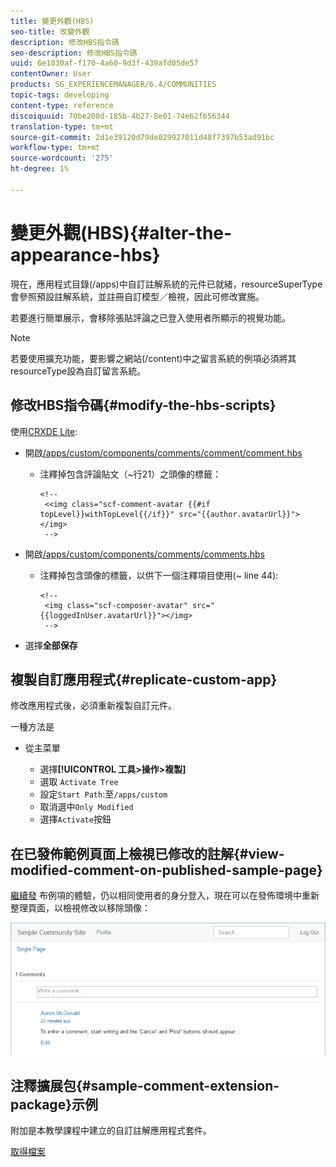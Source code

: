 ```yaml
---
title: 變更外觀(HBS)
seo-title: 改變外觀
description: 修改HBS指令碼
seo-description: 修改HBS指令碼
uuid: 6e1030af-f170-4a60-9d3f-439afd05de57
contentOwner: User
products: SG_EXPERIENCEMANAGER/6.4/COMMUNITIES
topic-tags: developing
content-type: reference
discoiquuid: 70be208d-185b-4b27-8e01-74e62f656344
translation-type: tm+mt
source-git-commit: 2d1e39120d79de029927011d48f7397b53ad91bc
workflow-type: tm+mt
source-wordcount: '275'
ht-degree: 1%

---
```



# 變更外觀(HBS){#alter-the-appearance-hbs}

現在，應用程式目錄(/apps)中自訂註解系統的元件已就緒，resourceSuperType會參照預設註解系統，並註冊自訂模型／檢視，因此可修改實施。

若要進行簡單展示，會移除張貼評論之已登入使用者所顯示的視覺功能。

>[!NOTE]
>
>若要使用擴充功能，要影響之網站(/content)中之留言系統的例項必須將其resourceType設為自訂留言系統。

## 修改HBS指令碼{#modify-the-hbs-scripts}

使用[CRXDE Lite](../../help/sites-developing/developing-with-crxde-lite.md):

* 開啟[/apps/custom/components/comments/comment/comment.hbs](http://localhost:4502/crx/de/index.jsp#/apps/custom/components/comments/comment/comment.hbs)

   * 注釋掉包含評論貼文（~行21）之頭像的標籤：

      ```
      <!--
       <<img class="scf-comment-avatar {{#if topLevel}}withTopLevel{{/if}}" src="{{author.avatarUrl}}"></img>
       -->
      ```

* 開啟[/apps/custom/components/comments/comments.hbs](http://localhost:4502/crx/de/index.jsp#/apps/custom/components/comments/comments.hbs)

   * 注釋掉包含頭像的標籤，以供下一個注釋項目使用(~ line 44):

      ```
      <!--
       <img class="scf-composer-avatar" src="{{loggedInUser.avatarUrl}}"></img>
       -->
      ```

* 選擇&#x200B;**全部保存**

## 複製自訂應用程式{#replicate-custom-app}

修改應用程式後，必須重新複製自訂元件。

一種方法是

* 從主菜單

   * 選擇&#x200B;**[!UICONTROL 工具>操作>複製]**
   * 選取 `Activate Tree`
   * 設定`Start Path`:至`/apps/custom`
   * 取消選中`Only Modified`
   * 選擇`Activate`按鈕

## 在已發佈範例頁面上檢視已修改的註解{#view-modified-comment-on-published-sample-page}

[繼續發](extend-sample-page.md#publish-sample-page) 布例項的體驗，仍以相同使用者的身分登入，現在可以在發佈環境中重新整理頁面，以檢視修改以移除頭像：

![chlimage_1-81](assets/chlimage_1-81.png)

## 注釋擴展包{#sample-comment-extension-package}示例

附加是本教學課程中建立的自訂註解應用程式套件。

[取得檔案](assets/sample-comment-extension-6-1-fp3.zip)